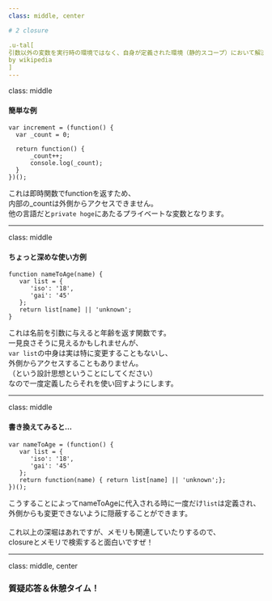 ```yaml
---
class: middle, center

# 2 closure

.u-tal[
引数以外の変数を実行時の環境ではなく、自身が定義された環境（静的スコープ）において解決することを特徴とする。関数とそれを評価する環境のペアであるともいえる。<br>
by wikipedia
]
---
```

class: middle
#### 簡単な例

```
var increment = (function() {
  var _count = 0;

  return function() {
      _count++;
      console.log(_count);
  }
})();
```


これは即時関数でfunctionを返すため、<br>
内部の_countは外側からアクセスできません。<br>
他の言語だと`private hoge`にあたるプライベートな変数となります。

---
class: middle

#### ちょっと深めな使い方例

```
function nameToAge(name) {
   var list = {
      'iso': '18',
      'gai': '45'
   };
   return list[name] || 'unknown';
}
```

これは名前を引数に与えると年齢を返す関数です。<br>
一見良さそうに見えるかもしれませんが、<br>
`var list`の中身は実は特に変更することもないし、<br>
外側からアクセスすることもありません。<br>
（という設計思想ということにしてください）<br>
なので一度定義したらそれを使い回すようにします。

---
class: middle
#### 書き換えてみると…
```
var nameToAge = (function() {
   var list = {
      'iso': '18',
      'gai': '45'
   };
   return function(name) { return list[name] || 'unknown';};
})();
```

こうすることによってnameToAgeに代入される時に一度だけ`list`は定義され、<br>
外側からも変更できないように隠蔽することができます。<br><br>
これ以上の深堀はあれですが、メモリも関連していたりするので、<br>
closureとメモリで検索すると面白いですぜ！

---
class: middle, center
### 質疑応答＆休憩タイム！
